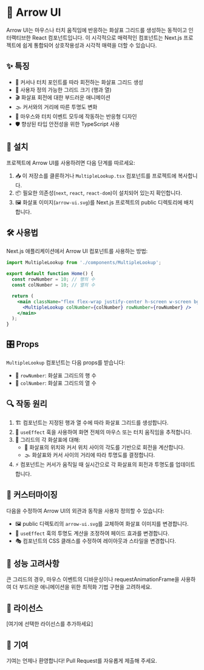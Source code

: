 # 🏹 Arrow UI

Arrow UI는 마우스나 터치 움직임에 반응하는 화살표 그리드를 생성하는 동적이고 인터랙티브한 React 컴포넌트입니다. 이 시각적으로 매력적인 컴포넌트는 Next.js 프로젝트에 쉽게 통합되어 상호작용성과 시각적 매력을 더할 수 있습니다.

## ✨ 특징

- 🔄 커서나 터치 포인트를 따라 회전하는 화살표 그리드 생성
- 🔧 사용자 정의 가능한 그리드 크기 (행과 열)
- 🎬 화살표 회전에 대한 부드러운 애니메이션
- 🌫️ 커서와의 거리에 따른 투명도 변화
- 📱 마우스와 터치 이벤트 모두에 작동하는 반응형 디자인
- 🛡️ 향상된 타입 안전성을 위한 TypeScript 사용

## 🚀 설치

프로젝트에 Arrow UI를 사용하려면 다음 단계를 따르세요:

1. 📥 이 저장소를 클론하거나 `MultipleLookup.tsx` 컴포넌트를 프로젝트에 복사합니다.
2. 📦 필요한 의존성(`next`, `react`, `react-dom`)이 설치되어 있는지 확인합니다.
3. 🖼️ 화살표 이미지(`arrow-ui.svg`)를 Next.js 프로젝트의 public 디렉토리에 배치합니다.

## 🛠️ 사용법

Next.js 애플리케이션에서 Arrow UI 컴포넌트를 사용하는 방법:

```jsx
import MultipleLookup from './components/MultipleLookup';

export default function Home() {
  const rowNumber = 10; // 행의 수
  const colNumber = 10; // 열의 수

  return (
    <main className="flex flex-wrap justify-center h-screen w-screen bg-black">
      <MultipleLookup colNumber={colNumber} rowNumber={rowNumber} />
    </main>
  );
}
```

## 🎛️ Props

`MultipleLookup` 컴포넌트는 다음 props를 받습니다:

- 📏 `rowNumber`: 화살표 그리드의 행 수
- 📐 `colNumber`: 화살표 그리드의 열 수

## 🔍 작동 원리

1. 🏗️ 컴포넌트는 지정된 행과 열 수에 따라 화살표 그리드를 생성합니다.
2. 👀 `useEffect` 훅을 사용하여 화면 전체의 마우스 또는 터치 움직임을 추적합니다.
3. 🔄 그리드의 각 화살표에 대해:
   - 📐 화살표의 위치와 커서 위치 사이의 각도를 기반으로 회전을 계산합니다.
   - 🌫️ 화살표와 커서 사이의 거리에 따라 투명도를 결정합니다.
4. ⚡ 컴포넌트는 커서가 움직일 때 실시간으로 각 화살표의 회전과 투명도를 업데이트합니다.

## 🎨 커스터마이징

다음을 수정하여 Arrow UI의 외관과 동작을 사용자 정의할 수 있습니다:

- 🖼️ public 디렉토리의 `arrow-ui.svg`를 교체하여 화살표 이미지를 변경합니다.
- 🔧 `useEffect` 훅의 투명도 계산을 조정하여 페이드 효과를 변경합니다.
- 🎭 컴포넌트의 CSS 클래스를 수정하여 레이아웃과 스타일을 변경합니다.

## 🚀 성능 고려사항

큰 그리드의 경우, 마우스 이벤트의 디바운싱이나 requestAnimationFrame을 사용하여 더 부드러운 애니메이션을 위한 최적화 기법 구현을 고려하세요.

## 📜 라이선스

[여기에 선택한 라이선스를 추가하세요]

## 🤝 기여

기여는 언제나 환영합니다! Pull Request를 자유롭게 제출해 주세요.

